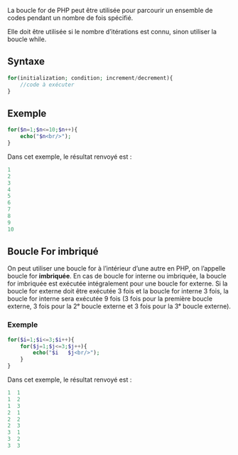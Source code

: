 La boucle for de PHP peut être utilisée pour parcourir un ensemble de codes pendant un nombre de fois spécifié.

Elle doit être utilisée si le nombre d’itérations est connu, sinon utiliser la boucle while.

## Syntaxe

```php
for(initialization; condition; increment/decrement){ 
    //code à exécuter 
}
```

## Exemple

```php
for($n=1;$n<=10;$n++){ 
    echo("$n<br/>"); 
}
```

Dans cet exemple, le résultat renvoyé est :

```php
1
2
3
4
5
6
7
8
9
10
```

## Boucle For imbriqué

On peut utiliser une boucle for à l’intérieur d’une autre en PHP, on l’appelle boucle for **imbriquée**. En cas de boucle for interne ou imbriquée, la boucle for imbriquée est exécutée intégralement pour une boucle for externe. Si la boucle for externe doit être exécutée 3 fois et la boucle for interne 3 fois, la boucle for interne sera exécutée 9 fois (3 fois pour la première boucle externe, 3 fois pour la 2ᵉ boucle externe et 3 fois pour la 3ᵉ boucle externe).

### Exemple

```php
for($i=1;$i<=3;$i++){ 
    for($j=1;$j<=3;$j++){ 
        echo("$i   $j<br/>");
    } 
}
```

Dans cet exemple, le résultat renvoyé est :

```php
1  1
1  2
1  3
2  1
2  2
2  3
3  1
3  2
3  3
```